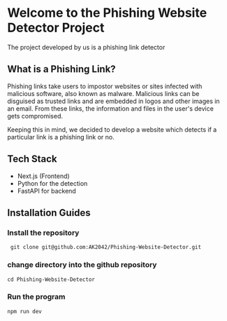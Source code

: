 # Welcome to the Phishing Website Detector Project

The project developed by us is a phishing link detector

## What is a Phishing Link?

Phishing links take users to impostor websites or sites infected with malicious software, also known as malware. 
Malicious links can be disguised as trusted links and are embedded in logos and other images in an email. From these
links, the information and files in the user's device gets compromised.

Keeping this in mind, we decided to develop a website which detects if a particular link is a phishing link
or no. 

## Tech Stack

- Next.js (Frontend)
- Python for the detection
- FastAPI for backend

## Installation Guides

 ### Install the repository

 ```
  git clone git@github.com:AK2042/Phishing-Website-Detector.git
```

### change directory into the github repository

```
cd Phishing-Website-Detector
```

### Run the program 
```
npm run dev
```
